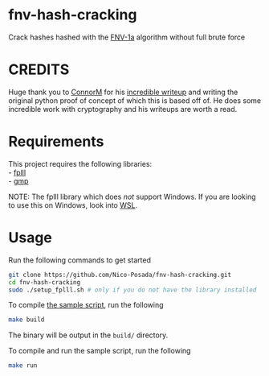 # fnv-hash-cracking
Crack hashes hashed with the [FNV-1a](https://en.wikipedia.org/wiki/Fowler–Noll–Vo_hash_function#FNV-1a_hash) algorithm without full brute force

# CREDITS
Huge thank you to [ConnorM](https://connor-mccartney.github.io) for his [incredible writeup](https://connor-mccartney.github.io/cryptography/other/Trying-to-crack-COD-FNV-hashes) and writing the original python proof of concept of which this is based off of. He does some incredible work with cryptography and his writeups are worth a read.

# Requirements
This project requires the following libraries:<br/>
    - [fplll](https://github.com/fplll/fplll)<br/>
    - [gmp](https://gmplib.org)<br/>
    
NOTE: The fplll library which does *not* support Windows. If you are looking to use this on Windows, look into [WSL](https://learn.microsoft.com/en-us/windows/wsl/install).

# Usage
Run the following commands to get started
```bash
git clone https://github.com/Nico-Posada/fnv-hash-cracking.git
cd fnv-hash-cracking
sudo ./setup_fplll.sh # only if you do not have the library installed
```

To compile [the sample script](src/main.cpp), run the following
```bash
make build
```
The binary will be output in the `build/` directory.

To compile and run the sample script, run the following 
```bash
make run
```
